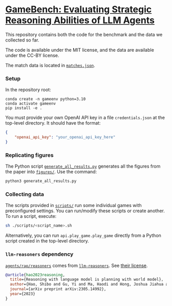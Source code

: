 # [GameBench: Evaluating Strategic Reasoning Abilities of LLM Agents](https://andyisok00.wixsite.com/gamebench)

This repository contains both the code for the benchmark and the data we collected so far.

The code is available under the MIT license, and the data are available under the CC-BY license.

The match data is located in [`matches.json`](https://github.com/Joshuaclymer/GameBench/tree/main/matches.json).

### Setup
In the repository root:

```
conda create -n gameenv python=3.10
conda activate gameenv
pip install -e .
```
You must provide your own OpenAI API key in a file `credentials.json` at the top-level directory. It should have the format:
```json
{
    "openai_api_key": "your_openai_api_key_here"
}
```

### Replicating figures

The Python script [`generate_all_results.py`](https://github.com/Joshuaclymer/GameBench/tree/main/generate_all_results.py) generates all the figures from the paper into [`figures/`](https://github.com/Joshuaclymer/GameBench/tree/main/figures/). Use the command:

```py
python3 generate_all_results.py
```

### Collecting data

The scripts provided in [`scripts/`](https://github.com/Joshuaclymer/GameBench/tree/main/scripts/) run some individual games with preconfigured settings. You can run/modify these scripts or create another. To run a script, execute:
```sh
sh ./scripts/<script_name>.sh
```

Alternatively, you can run `api.play_game.play_game` directly from a Python script created in the top-level directory.

### `llm-reasoners` dependency

[`agents/rap/reasoners`](https://github.com/Joshuaclymer/GameBench/tree/main/agents/rap/reasoners) comes from [`llm-reasoners`](https://github.com/Ber666/llm-reasoners). See [their license](https://github.com/Ber666/llm-reasoners/blob/main/LICENSE).

```bibtex
@article{hao2023reasoning,
  title={Reasoning with language model is planning with world model},
  author={Hao, Shibo and Gu, Yi and Ma, Haodi and Hong, Joshua Jiahua and Wang, Zhen and Wang, Daisy Zhe and Hu, Zhiting},
  journal={arXiv preprint arXiv:2305.14992},
  year={2023}
}
```
